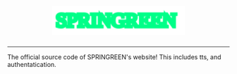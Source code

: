 <h1 align="center">
  <a href='https://springreen.ga'><img src="name.svg" width="300px"></img></a>
</h1>
<hr>
The official source code of SPRINGREEN's website! This includes tts, and authentatication.
